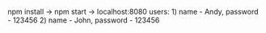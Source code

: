 npm install -> npm start -> localhost:8080
users: 1) name - Andy, password - 123456
       2) name - John, password - 123456
